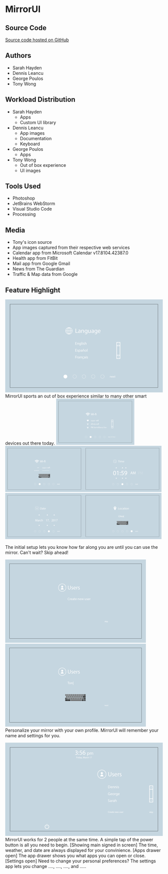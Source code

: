 # MirrorUI
## Source Code
[Source code hosted on GitHub](https://github.com/George-Poulos/george-poulos.github.io/tree/master)
## Authors
- Sarah Hayden
- Dennis Leancu
- George Poulos
- Tony Wong
## Workload Distribution
- Sarah Hayden
    - Apps
    - Custom UI library
- Dennis Leancu
    - App images
    - Documentation
    - Keyboard
- George Poulos
    - Apps
- Tony Wong
    - Out of box experience
    - UI images
## Tools Used
- Photoshop
- JetBrains WebStorm
- Visual Studio Code
- Processing
## Media
- Tony's icon source
- App images captured from their respective web services
- Calendar app from Microsoft Calendar v17.8104.42387.0
- Health app from FitBit
- Mail app from Google Gmail
- News from The Guardian
- Traffic & Map data from Google
## Feature Highlight
![Alt text](https://github.com/George-Poulos/george-poulos.github.io/blob/master/readmeImages/setup_language.png)
MirrorUI sports an out of box experience similar to many other smart devices out there today.
<img src="https://github.com/George-Poulos/george-poulos.github.io/blob/master/readmeImages/setup_wifi.png" width="250"><img src="https://github.com/George-Poulos/george-poulos.github.io/blob/master/readmeImages/setup_wifi2.gif" width="250"><img src="https://github.com/George-Poulos/george-poulos.github.io/blob/master/readmeImages/setup_time.png" width="250"><img src="https://github.com/George-Poulos/george-poulos.github.io/blob/master/readmeImages/setup_date.png" width="250"><img src="https://github.com/George-Poulos/george-poulos.github.io/blob/master/readmeImages/setup_location.gif" width="250">

The initial setup lets you know how far along you are until you can use the mirror. Can't wait? Skip ahead!


<img src="https://github.com/George-Poulos/george-poulos.github.io/blob/master/readmeImages/user_empty.png" width="450"><img src="https://github.com/George-Poulos/george-poulos.github.io/blob/master/readmeImages/user_creation.gif" width="450">
Personalize your mirror with your own profile. MirrorUI will remember your name and settings for you.

<img src="https://github.com/George-Poulos/george-poulos.github.io/blob/master/readmeImages/user_select.png" width="900">
MirrorUI works for 2 people at the same time. A simple tap of the power button is all you need to begin.
[Showing main signed in screen]
The time, weather, and date are always displayed for your convinience.
[Apps drawer open]
The app drawer shows you what apps you can open or close.
[Settings open]
Need to change your personal preferences? The settings app lets you change ...., ...., ...., and .....
